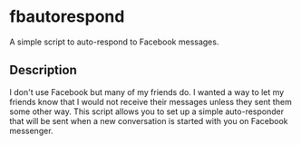 # fbautorespond

A simple script to auto-respond to Facebook messages.

## Description

I don't use Facebook but many of my friends do.  I wanted a way to let
my friends know that I would not receive their messages unless they
sent them some other way.  This script allows you to set up a simple
auto-responder that will be sent when a new conversation is started
with you on Facebook messenger.
